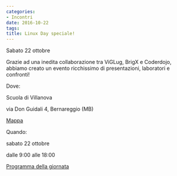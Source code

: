 ```yaml
---
categories:
- Incontri
date: 2016-10-22
tags:
title: Linux Day speciale!
---
```

Sabato 22 ottobre

Grazie ad una inedita collaborazione tra ViGLug, BrigX e Coderdojo, abbiamo creato un evento ricchissimo di presentazioni, laboratori e confronti!
 
Dove:

Scuola di Villanova

via Don Guidali 4, Bernareggio (MB)

[Mappa](https://www.openstreetmap.org/way/402764430)


Quando:

sabato 22 ottobre

dalle 9:00 alle 18:00

[Programma della giornata](http://brigx.it/evento/linuxday2016-brianza/)
